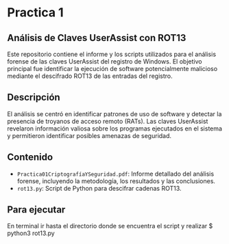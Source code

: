 # Practica 1

## Análisis de Claves UserAssist con ROT13

Este repositorio contiene el informe y los scripts utilizados para el análisis forense de las claves UserAssist del registro de Windows. El objetivo principal fue identificar la ejecución de software potencialmente malicioso mediante el descifrado ROT13 de las entradas del registro.

## Descripción

El análisis se centró en identificar patrones de uso de software y detectar la presencia de troyanos de acceso remoto (RATs). Las claves UserAssist revelaron información valiosa sobre los programas ejecutados en el sistema y permitieron identificar posibles amenazas de seguridad.


## Contenido

*   `Practica01CriptografíaYSeguridad.pdf`: Informe detallado del análisis forense, incluyendo la metodología, los resultados y las conclusiones.
*   `rot13.py`: Script de Python para descifrar cadenas ROT13.


## Para ejecutar
En terminal ir hasta el directorio donde se encuentra el script y realizar
    $ python3 rot13.py

